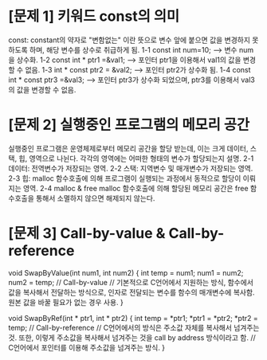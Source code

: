 # [문제 1] 키워드 const의 의미
const: constant의 약자로 "변함없는" 이란 뜻으로 변수 앞에 붙으면 값을 변경하지 못하도록 하며, 해당 변수를 상수로 취급하게 됨.
1-1 const int num=10; --> 변수 num을 상수화.
1-2 const int * ptr1 =&val1; --> 포인터 ptr1을 이용해서 val1의 값을 변경할 수 없음.
1-3 int * const ptr2 = &val2; --> 포인터 ptr2가 상수화 됨.
1-4 const int * const ptr3 =&val3; --> 포인터 ptr3가 상수화 되었으며, ptr3를 이용해서 val3의 값을 변경할 수 없음.

# [문제 2] 실행중인 프로그램의 메모리 공간
실행중인 프로그램은 운영체제로부터 메모리 공간을 할당 받는데, 이는 크게 데이터, 스택, 힙, 영역으로 나뉜다. 각각의 영역에는 어떠한 형태의 변수가 할당되는지 설명.
2-1 데이터: 전역변수가 저장되는 영역.
2-2 스택: 지역변수 및 매개변수가 저장되는 영역.
2-3 힙: malloc 함수호출에 의해 프로그램이 실행되는 과정에서 동적으로 할당이 이뤄지는 영역.
2-4 malloc & free malloc 함수호출에 의해 할당된 메모리 공간은 free 함수호출을 통해서 소멸하지 않으면 해제되지 않는다.

# [문제 3] Call-by-value & Call-by-reference

void SwapByValue(int num1, int num2)
{
    int temp = num1;
    num1 = num2;
    num2 = temp;
    // Call-by-value
    // 기본적으로 C언어에서 지원하는 방식, 함수에서 값을 복사해서 전달하는 방식으로, 인자로 전달되는 변수를 함수의 매개변수에 복사함. 원본 값을 바꿀 필요가 없는 경우 사용.
}

void SwapByRef(int * ptr1, int * ptr2)
{
    int temp = *ptr1;
    *ptr1 = *ptr2;
    *ptr2 = temp;
    // Call-by-reference
    // C언어에서의 방식은 주소값 자체를 복사해서 넘겨주는 것. 또한, 이렇게 주소값을 복사해서 넘겨주는 것을 call by address 방식이라고 함.
    // C언어에서 포인터를 이용해 주소값을 넘겨주는 방식.
}
